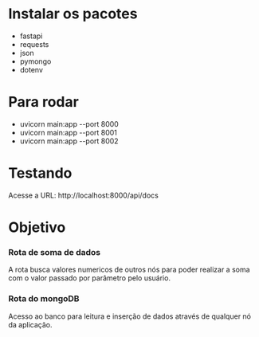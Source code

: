 # Instalar os pacotes
- fastapi
- requests
- json
- pymongo
- dotenv

# Para rodar
- uvicorn main:app --port 8000
- uvicorn main:app --port 8001
- uvicorn main:app --port 8002

# Testando

Acesse a URL: http://localhost:8000/api/docs

# Objetivo

### Rota de soma de dados
A rota busca valores numericos de outros nós para poder realizar a soma com o valor passado por parâmetro pelo usuário.

### Rota do mongoDB
Acesso ao banco para leitura e inserção de dados através de qualquer nó da aplicação.
